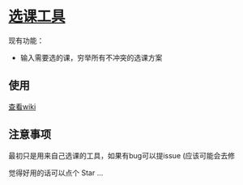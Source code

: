 # [选课工具](https://help-me-select-my-course.herokuapp.com/)

现有功能：

- 输入需要选的课，穷举所有不冲突的选课方案

## 使用

[查看wiki](https://github.com/kidgokugoku/course-select/wiki/%E4%BD%BF%E7%94%A8%E8%AF%B4%E6%98%8E)

## 注意事项

最初只是用来自己选课的工具，如果有bug可以提issue (应该可能会去修

觉得好用的话可以点个 Star ...
